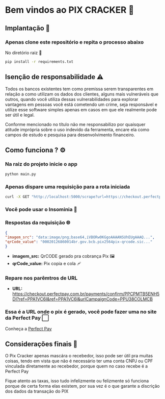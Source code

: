 # Bem vindos ao PIX CRACKER 💸

## Implantação 🧩

### Apenas clone este repositório e repita o processo abaixo

No diretório raiz 🌱  

```bash
pip install -r requirements.txt
```

## Isenção de responsabilidade ⚠️

Todos os bancos existentes tem como premissa serem transparentes em relação a como utilizam os dados dos clientes, alguns mais vulneráveis que outros, quando você utiliza dessas vulnerabilidades para explorar vantagens em pessoas você está cometendo um crime, seja responsável e utilize esse software simples apenas em casos em que ele realmente pode ser útil e legal.

Conforme mencionado no título não me responsabilizo por quaisquer atitude imprópria sobre o uso indevido da ferramenta, encare ela como campos de estudo e pesquisa para desenvolvimento financeiro.

## Como funciona ? ⚙️

### Na raiz do projeto inicie o app

```bash
python main.py
```

### Apenas dispare uma requisição para a rota iniciada

```bash
curl -X GET "http://localhost:5000/scrape?url=https://checkout.perfectpay.com.br/payments/confirm/PPCPMTB5ENH5DI?ref=PPA1VC6I&ref=PPA1VC6I&urlCampaignCode=PPU38COLMCB"
```

### Você pode usar o Insominia 🔮

### Respostas da requisição 🌐

```json
{
"imagem_src": "data:image/png;base64,iVBORw0KGgoAAAANSUhEUgAAAQ...",
"qrCode_value": "00020126860014br.gov.bcb.pix2564pix-qrcode.sic..."
}
```

- **imagem_src:** QrCODE gerado pra cobrança Pix 🖼️
- **qrCode_value:** Pix copia e cola 🩹

### Repare nos parêmtros de URL

- **URL:** https://checkout.perfectpay.com.br/payments/confirm/PPCPMTB5ENH5DI?ref=PPA1VC6I&ref=PPA1VC6I&urlCampaignCode=PPU38COLMCB

### Essa é a URL onde o pix é gerado, você pode fazer uma no site da Perfect Pay ⬜

Conheça a <a href="https://app.perfectpay.com.br/refer/REFPPU15CH11K6">Perfect Pay</a>

## Considerações finais 🚩

O Pix Cracker apenas mascára o recebedor, isso pode ser útil pra muitas coisas, tendo em vista que não é necessário ter uma conta CNPJ ou CPF vinculada diretamente ao recebedor, porque quem no caso recebe é a Perfect Pay

Fique atento as taxas, isso tudo infelizmente ou felizmente só funciona porque de certa forma elas existem, por sua vez é o que garante a discrição dos dados da transação do PIX